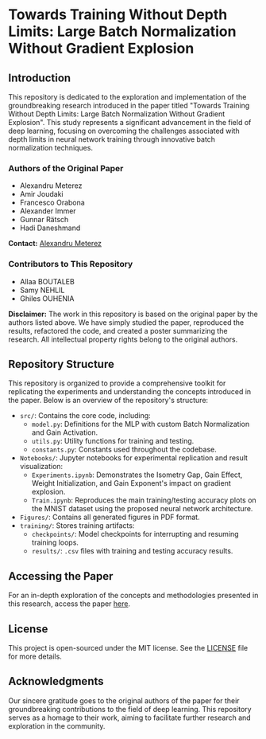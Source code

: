 # Towards Training Without Depth Limits: Large Batch Normalization Without Gradient Explosion

## Introduction

This repository is dedicated to the exploration and implementation of the groundbreaking research introduced in the paper titled "Towards Training Without Depth Limits: Large Batch Normalization Without Gradient Explosion". This study represents a significant advancement in the field of deep learning, focusing on overcoming the challenges associated with depth limits in neural network training through innovative batch normalization techniques.

### Authors of the Original Paper
- Alexandru Meterez
- Amir Joudaki
- Francesco Orabona
- Alexander Immer
- Gunnar Rätsch
- Hadi Daneshmand

**Contact:** [Alexandru Meterez](mailto:alexandrumeterez@gmail.com)

### Contributors to This Repository
- Allaa BOUTALEB
- Samy NEHLIL
- Ghiles OUHENIA

**Disclaimer:** The work in this repository is based on the original paper by the authors listed above. We have simply studied the paper, reproduced the results, refactored the code, and created a poster summarizing the research. All intellectual property rights belong to the original authors.

## Repository Structure

This repository is organized to provide a comprehensive toolkit for replicating the experiments and understanding the concepts introduced in the paper. Below is an overview of the repository's structure:

- `src/`: Contains the core code, including:
  - `model.py`: Definitions for the MLP with custom Batch Normalization and Gain Activation.
  - `utils.py`: Utility functions for training and testing.
  - `constants.py`: Constants used throughout the codebase.
- `Notebooks/`: Jupyter notebooks for experimental replication and result visualization:
  - `Experiments.ipynb`: Demonstrates the Isometry Gap, Gain Effect, Weight Initialization, and Gain Exponent's impact on gradient explosion.
  - `Train.ipynb`: Reproduces the main training/testing accuracy plots on the MNIST dataset using the proposed neural network architecture.
- `Figures/`: Contains all generated figures in PDF format.
- `training/`: Stores training artifacts:
  - `checkpoints/`: Model checkpoints for interrupting and resuming training loops.
  - `results/`: `.csv` files with training and testing accuracy results.


## Accessing the Paper

For an in-depth exploration of the concepts and methodologies presented in this research, access the paper [here](https://arxiv.org/abs/2310.02012).

## License

This project is open-sourced under the MIT license. See the [LICENSE](LICENSE) file for more details.

## Acknowledgments

Our sincere gratitude goes to the original authors of the paper for their groundbreaking contributions to the field of deep learning. This repository serves as a homage to their work, aiming to facilitate further research and exploration in the community.
